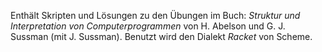 Enthält Skripten und Lösungen zu den Übungen im Buch: _Struktur und
Interpretation von Computerprogrammen_ von H. Abelson und G. J. Sussman (mit J.
Sussman). Benutzt wird den Dialekt _Racket_ von Scheme.
